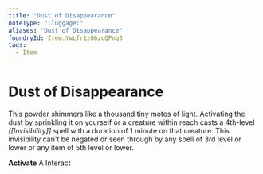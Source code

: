 ```yaml
---
title: "Dust of Disappearance"
noteType: ":luggage:"
aliases: "Dust of Disappearance"
foundryId: Item.YwLfr1zG6zuQPnq3
tags:
  - Item
---
```


# Dust of Disappearance

This powder shimmers like a thousand tiny motes of light. Activating the dust by sprinkling it on yourself or a creature within reach casts a 4th-level _[[Invisibility]]_ spell with a duration of 1 minute on that creature. This invisibility can't be negated or seen through by any spell of 3rd level or lower or any item of 5th level or lower.

**Activate** A Interact
